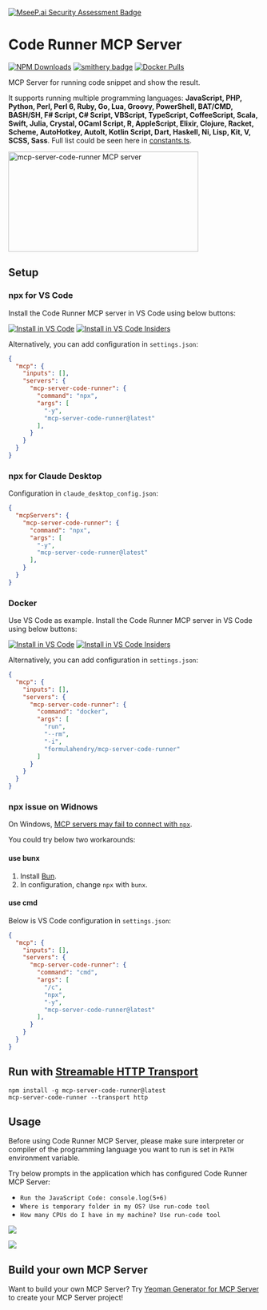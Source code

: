 [![MseeP.ai Security Assessment Badge](https://mseep.net/pr/formulahendry-mcp-server-code-runner-badge.png)](https://mseep.ai/app/formulahendry-mcp-server-code-runner)

# Code Runner MCP Server
[![NPM Downloads](https://img.shields.io/npm/d18m/mcp-server-code-runner)](https://www.npmjs.com/package/mcp-server-code-runner) [![smithery badge](https://smithery.ai/badge/@formulahendry/mcp-server-code-runner)](https://smithery.ai/server/@formulahendry/mcp-server-code-runner) [![Docker Pulls](https://img.shields.io/docker/pulls/formulahendry/mcp-server-code-runner)](https://hub.docker.com/r/formulahendry/mcp-server-code-runner)

MCP Server for running code snippet and show the result.

It supports running multiple programming languages: **JavaScript, PHP, Python, Perl, Perl 6, Ruby, Go, Lua, Groovy, PowerShell, BAT/CMD, BASH/SH, F# Script, C# Script, VBScript, TypeScript, CoffeeScript, Scala, Swift, Julia, Crystal, OCaml Script, R, AppleScript, Elixir, Clojure, Racket, Scheme, AutoHotkey, AutoIt, Kotlin Script, Dart, Haskell, Ni, Lisp, Kit, V, SCSS, Sass**. Full list could be seen here in [constants.ts](https://github.com/formulahendry/mcp-server-code-runner/blob/main/src/constants.ts).

<a href="https://glama.ai/mcp/servers/d3mluq4vy9">
  <img width="380" height="200" src="https://glama.ai/mcp/servers/d3mluq4vy9/badge" alt="mcp-server-code-runner MCP server" />
</a>

## Setup

### npx for VS Code

Install the Code Runner MCP server in VS Code using below buttons:

[![Install in VS Code](https://img.shields.io/badge/Install_MCP_Server_(npx)-VS_Code-0098FF)](https://vscode.dev/redirect?url=vscode%3Amcp%2Finstall%3F%257B%2522name%2522%253A%2522mcp-server-code-runner%2522%252C%2522command%2522%253A%2522npx%2522%252C%2522args%2522%253A%255B%2522-y%2522%252C%2522mcp-server-code-runner%2540latest%2522%255D%257D) [![Install in VS Code Insiders](https://img.shields.io/badge/Install_MCP_Server_(npx)-VS_Code_Insiders-24bfa5)](https://insiders.vscode.dev/redirect?url=vscode-insiders%3Amcp%2Finstall%3F%257B%2522name%2522%253A%2522mcp-server-code-runner%2522%252C%2522command%2522%253A%2522npx%2522%252C%2522args%2522%253A%255B%2522-y%2522%252C%2522mcp-server-code-runner%2540latest%2522%255D%257D)

Alternatively, you can add configuration in `settings.json`:

```json
{
  "mcp": {
    "inputs": [],
    "servers": {
      "mcp-server-code-runner": {
        "command": "npx",
        "args": [
          "-y",
          "mcp-server-code-runner@latest"
        ],
      }
    }
  }
}
```

### npx for Claude Desktop

Configuration in `claude_desktop_config.json`: 

```json
{
  "mcpServers": {
    "mcp-server-code-runner": {
      "command": "npx",
      "args": [
        "-y",
        "mcp-server-code-runner@latest"
      ],
    }
  }
}
```

### Docker

Use VS Code as example. Install the Code Runner MCP server in VS Code using below buttons:

[![Install in VS Code](https://img.shields.io/badge/Install_MCP_Server_(Docker)-VS_Code-0098FF)](https://vscode.dev/redirect?url=vscode%3Amcp%2Finstall%3F%257B%2522name%2522%253A%2522mcp-server-code-runner%2522%252C%2522command%2522%253A%2522docker%2522%252C%2522args%2522%253A%255B%2522run%2522%252C%2522--rm%2522%252C%2522-i%2522%252C%2522formulahendry%252Fmcp-server-code-runner%2522%255D%257D) [![Install in VS Code Insiders](https://img.shields.io/badge/Install_MCP_Server_(Docker)-VS_Code_Insiders-24bfa5)](https://insiders.vscode.dev/redirect?url=vscode-insiders%3Amcp%2Finstall%3F%257B%2522name%2522%253A%2522mcp-server-code-runner%2522%252C%2522command%2522%253A%2522docker%2522%252C%2522args%2522%253A%255B%2522run%2522%252C%2522--rm%2522%252C%2522-i%2522%252C%2522formulahendry%252Fmcp-server-code-runner%2522%255D%257D)

Alternatively, you can add configuration in `settings.json`:

```json
{
  "mcp": {
    "inputs": [],
    "servers": {
      "mcp-server-code-runner": {
        "command": "docker",
        "args": [
          "run",
          "--rm",
          "-i",
          "formulahendry/mcp-server-code-runner"
        ]
      }
    }
  }
}
```

### npx issue on Widnows

On Windows, [MCP servers may fail to connect with `npx`](https://github.com/modelcontextprotocol/servers/issues/40).

You could try below two workarounds:

#### use bunx

1. Install [Bun](https://bun.sh/docs/installation).
2. In configuration, change `npx` with `bunx`.

#### use cmd

Below is VS Code configuration in `settings.json`:

```json
{
  "mcp": {
    "inputs": [],
    "servers": {
      "mcp-server-code-runner": {
        "command": "cmd",
        "args": [
          "/c",
          "npx",
          "-y",
          "mcp-server-code-runner@latest"
        ],
      }
    }
  }
}
```

## Run with [Streamable HTTP Transport](https://modelcontextprotocol.io/specification/2025-03-26/basic/transports#streamable-http)

```shell
npm install -g mcp-server-code-runner@latest
mcp-server-code-runner --transport http
```

## Usage

Before using Code Runner MCP Server, please make sure interpreter or compiler of the programming language you want to run is set in `PATH` environment variable.

Try below prompts in the application which has configured Code Runner MCP Server:

* `Run the JavaScript Code: console.log(5+6)`
* `Where is temporary folder in my OS? Use run-code tool`
* `How many CPUs do I have in my machine? Use run-code tool`

![](./images/usage-confirm.png)

![](./images/usage-result.png)

## Build your own MCP Server

Want to build your own MCP Server? Try [Yeoman Generator for MCP Server](https://www.npmjs.com/package/generator-mcp) to create your MCP Server project!
